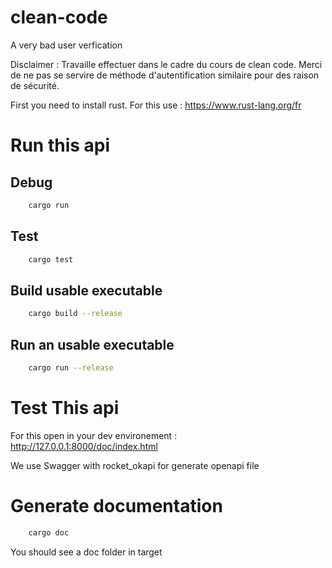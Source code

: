 # clean-code
A very bad user verfication

Disclaimer : 
Travaille effectuer dans le cadre du cours de clean code. Merci de ne pas se servire de méthode d'autentification similaire pour des raison de sécurité.

First you need to install rust.
For this use : https://www.rust-lang.org/fr

# Run this api

## Debug
```bash
    cargo run
```

## Test
```bash
    cargo test
```

## Build usable executable
```bash
    cargo build --release
```

## Run an usable executable
```bash
    cargo run --release
```

# Test This api

For this open in your dev environement :
http://127.0.0.1:8000/doc/index.html

We use Swagger with rocket_okapi for generate openapi file

# Generate documentation

```bash
    cargo doc
```
You should see a doc folder in target

